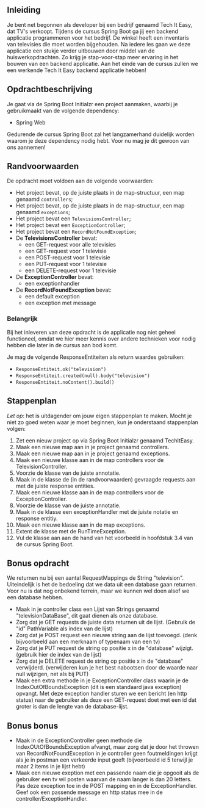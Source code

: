 ## Inleiding
Je bent net begonnen als developer bij een bedrijf genaamd Tech It Easy, dat TV's verkoopt. Tijdens de cursus Spring Boot ga jij een backend applicatie programmeren voor het bedrijf. De winkel heeft een inventaris van televisies die moet worden bijgehouden. Na iedere les gaan we deze applicatie een stukje verder uitbouwen door middel van de huiswerkopdrachten. Zo krijg je stap-voor-stap meer ervaring in het bouwen van een backend applicatie. Aan het einde van de cursus zullen we een werkende Tech It Easy backend applicatie hebben!

## Opdrachtbeschrijving
Je gaat via de Spring Boot Initialzr een project aanmaken, waarbij je gebruikmaakt van de volgende dependency:
- Spring Web

Gedurende de cursus Spring Boot zal het langzamerhand duidelijk worden waarom je deze dependency nodig hebt. Voor nu mag je dit gewoon van ons aannemen! 

## Randvoorwaarden
De opdracht moet voldoen aan de volgende voorwaarden:

- Het project bevat, op de juiste plaats in de map-structuur, een map genaamd `controllers`;
- Het project bevat, op de juiste plaats in de map-structuur, een map genaamd `exceptions`;
- Het project bevat een `TelevisionsController`;
- Het project bevat een `ExceptionController`;
- Het project bevat een `RecordNotFoundException`;
- De **TelevisionsController** bevat: 
  - een GET-request voor alle televisies
  - een GET-request voor 1 televisie
  - een POST-request voor 1 televisie
  - een PUT-request voor 1 televisie
  - een DELETE-request voor 1 televisie
- De **ExceptionController** bevat:
  - een exceptionhandler
- De **RecordNotFoundException** bevat:
  - een default exception 
  - een exception met message

### Belangrijk
Bij het inleveren van deze opdracht is de applicatie nog niet geheel functioneel, omdat we hier meer kennis over andere technieken voor nodig hebben die later in de cursus aan bod komt. 

Je mag de volgende ResponseEntiteiten als return waardes gebruiken:
  - `ResponseEntiteit.ok("television")`
  - `ResponseEntiteit.created(null).body("television")`
  - `ResponseEntiteit.noContent().build()`

## Stappenplan
_Let op_: het is uitdagender om jouw eigen stappenplan te maken. Mocht je niet zo goed weten waar je moet beginnen, kun je onderstaand stappenplan volgen:

1. Zet een nieuw project op via Spring Boot Initialzr genaamd TechItEasy.
2. Maak een nieuwe map aan in je project genaamd controllers.
3. Maak een nieuwe map aan in je project genaamd exceptions.
4. Maak een nieuwe klasse aan in de map controllers voor de TelevisionController.
5. Voorzie de klasse van de juiste annotatie.
6. Maak in de klasse de (in de randvoorwaarden) gevraagde requests aan met de juiste response entities.
7. Maak een nieuwe klasse aan in de map controllers voor de ExceptionController.
8. Voorzie de klasse van de juiste annotatie.
9. Maak in de klasse een exceptionHandler met de juiste notatie en response entitiy.
10. Maak een nieuwe klasse aan in de map exceptions.
11. Extent de klasse met de RunTimeException.
12. Vul de klasse aan aan de hand van het voorbeeld in hoofdstuk 3.4 van de cursus Spring Boot.

## Bonus opdracht
We returnen nu bij een aantal RequestMappings de String "television". Uiteindelijk is het de bedoeling dat we data uit een database gaan returnen. 
Voor nu is dat nog onbekend terrein, maar we kunnen wel doen alsof we een database hebben.  
- Maak in je controller class een Lijst van Strings genaamd "televisionDataBase", dit gaat dienen als onze database. 
- Zorg dat je GET requests de juiste data returnen uit de lijst. (Gebruik de "id" PathVariable als index van de lijst)
- Zorg dat je POST request een nieuwe string aan de lijst toevoegd. (denk bijvoorbeeld aan een merknaam of typenaam van een tv)
- Zorg dat je PUT request de string op positie x in de "database" wijzigt. (gebruik hier de index van de lijst)
- Zorg dat je DELETE request de string op positie x in de "database" verwijderd. (verwijderen kun je het best nabootsen door de waarde naar null wijzigen, net als bij PUT)
- Maak een extra methode in je ExceptionController class waarin je de IndexOutOfBoundsException (dit is een standaard java exception) opvangt. Met deze exception handler sturen we een bericht (en http status) naar de gebruiker als deze een GET-request doet met een id dat groter is dan de lengte van de database-lijst.

## Bonus bonus
- Maak in de ExceptionController geen methode die IndexOUtOfBoundsException afvangt, maar zorg dat je door het throwen van RecordNotFoundException in je controller geen foutmeldingen krijgt als je in postman een verkeerde input geeft (bijvoorbeeld id 5 terwijl je maar 2 items in je lijst hebt)
- Maak een nieuwe exeption met een passende naam die je opgooit als de gebruiker een tv wil posten waarvan de naam langer is dan 20 letters. Pas deze exception toe in de POST mapping en in de ExceptionHandler. Geef ook een passende message en http status mee in de controller/ExceptionHandler.

